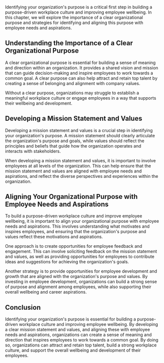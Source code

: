 
Identifying your organization's purpose is a critical first step in building a purpose-driven workplace culture and improving employee wellbeing. In this chapter, we will explore the importance of a clear organizational purpose and strategies for identifying and aligning this purpose with employee needs and aspirations.

Understanding the Importance of a Clear Organizational Purpose
--------------------------------------------------------------

A clear organizational purpose is essential for building a sense of meaning and direction within an organization. It provides a shared vision and mission that can guide decision-making and inspire employees to work towards a common goal. A clear purpose can also help attract and retain top talent by creating a sense of belonging and alignment with company values.

Without a clear purpose, organizations may struggle to establish a meaningful workplace culture or engage employees in a way that supports their wellbeing and development.

Developing a Mission Statement and Values
-----------------------------------------

Developing a mission statement and values is a crucial step in identifying your organization's purpose. A mission statement should clearly articulate the organization's purpose and goals, while values should reflect the principles and beliefs that guide how the organization operates and interacts with stakeholders.

When developing a mission statement and values, it is important to involve employees at all levels of the organization. This can help ensure that the mission statement and values are aligned with employee needs and aspirations, and reflect the diverse perspectives and experiences within the organization.

Aligning Your Organizational Purpose with Employee Needs and Aspirations
------------------------------------------------------------------------

To build a purpose-driven workplace culture and improve employee wellbeing, it is important to align your organizational purpose with employee needs and aspirations. This involves understanding what motivates and inspires employees, and ensuring that the organization's purpose and values reflect these motivations and aspirations.

One approach is to create opportunities for employee feedback and engagement. This can involve soliciting feedback on the mission statement and values, as well as providing opportunities for employees to contribute ideas and suggestions for achieving the organization's goals.

Another strategy is to provide opportunities for employee development and growth that are aligned with the organization's purpose and values. By investing in employee development, organizations can build a strong sense of purpose and alignment among employees, while also supporting their overall wellbeing and career aspirations.

Conclusion
----------

Identifying your organization's purpose is essential for building a purpose-driven workplace culture and improving employee wellbeing. By developing a clear mission statement and values, and aligning these with employee needs and aspirations, organizations can create a sense of meaning and direction that inspires employees to work towards a common goal. By doing so, organizations can attract and retain top talent, build a strong workplace culture, and support the overall wellbeing and development of their employees.
